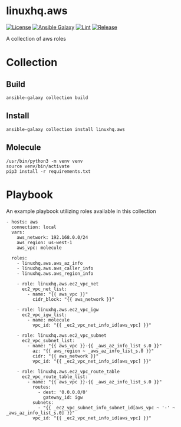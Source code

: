 # linuxhq.aws

[![License](https://img.shields.io/badge/license-GPLv3-lightgreen)](https://www.gnu.org/licenses/gpl-3.0.en.html#license-text)
[![Ansible Galaxy](https://img.shields.io/badge/collection-linuxhq.aws-blue)](https://galaxy.ansible.com/linuxhq/aws)
[![Lint](https://github.com/linuxhq/ansible-collection-aws/actions/workflows/linting.yml/badge.svg)](https://github.com/linuxhq/ansible-collection-aws/actions/workflows/linting.yml)
[![Release](https://github.com/linuxhq/ansible-collection-aws/actions/workflows/release.yml/badge.svg)](https://github.com/linuxhq/ansible-collection-aws/actions/workflows/release.yml)

A collection of aws roles

# Collection

## Build

    ansible-galaxy collection build

## Install

    ansible-galaxy collection install linuxhq.aws

## Molecule

    /usr/bin/python3 -m venv venv
    source venv/bin/activate
    pip3 install -r requirements.txt

# Playbook

An example playbook utilizing roles available in this collection

    - hosts: aws
      connection: local
      vars:
        aws_network: 192.168.0.0/24
        aws_region: us-west-1
        aws_vpc: molecule

      roles:
        - linuxhq.aws.aws_az_info
        - linuxhq.aws.aws_caller_info
        - linuxhq.aws.aws_region_info

        - role: linuxhq.aws.ec2_vpc_net
          ec2_vpc_net_list:
            - name: "{{ aws_vpc }}"
              cidr_block: "{{ aws_network }}"

        - role: linuxhq.aws.ec2_vpc_igw
          ec2_vpc_igw_list:
            - name: molecule
              vpc_id: "{{ _ec2_vpc_net_info_id[aws_vpc] }}"

        - role: linuxhq.aws.ec2_vpc_subnet
          ec2_vpc_subnet_list:
            - name: "{{ aws_vpc }}-{{ _aws_az_info_list_s.0 }}"
              az: "{{ aws_region ~ _aws_az_info_list_s.0 }}"
              cidr: "{{ aws_network }}"
              vpc_id: "{{ _ec2_vpc_net_info_id[aws_vpc] }}"

        - role: linuxhq.aws.ec2_vpc_route_table
          ec2_vpc_route_table_list:
            - name: "{{ aws_vpc }}-{{ _aws_az_info_list_s.0 }}"
              routes:
                - dest: '0.0.0.0/0'
                  gateway_id: igw
              subnets:
                - "{{ _ec2_vpc_subnet_info_subnet_id[aws_vpc ~ '-' ~ _aws_az_info_list_s.0] }}"
              vpc_id: "{{ _ec2_vpc_net_info_id[aws_vpc] }}"
